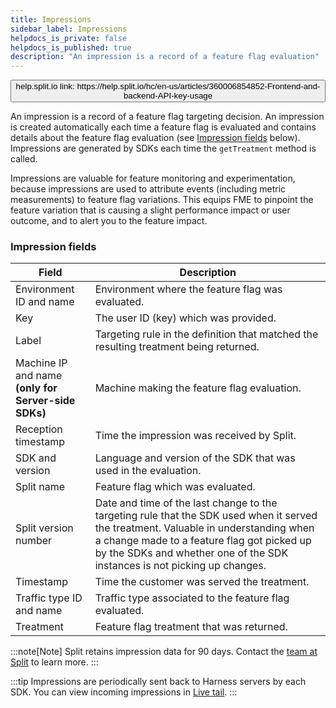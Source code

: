 ```yaml
---
title: Impressions
sidebar_label: Impressions
helpdocs_is_private: false
helpdocs_is_published: true
description: "An impression is a record of a feature flag evaluation"
---
```


<p>
  <button style={{borderRadius:'8px', border:'1px', fontFamily:'Courier New', fontWeight:'800', textAlign:'left'}}> help.split.io link: https://help.split.io/hc/en-us/articles/360006854852-Frontend-and-backend-API-key-usage </button>
</p>

An impression is a record of a feature flag targeting decision. An impression is created automatically each time a feature flag is evaluated and contains details about the feature flag evaluation (see [Impression fields](#impression-fields) below). Impressions are generated by SDKs each time the `getTreatment` method is called.

Impressions are valuable for feature monitoring and experimentation, because impressions are used to attribute events (including metric measurements) to feature flag variations. This equips FME to pinpoint the feature variation that is causing a slight performance impact or user outcome, and to alert you to the feature impact.

### Impression fields

| **Field** | **Description** |
| --- | --- | 
Environment ID and name | Environment where the feature flag was evaluated.
Key | The user ID (key) which was provided.
Label | Targeting rule in the definition that matched the resulting treatment being returned.
Machine IP and name <br /> **(only for Server-side SDKs)** | Machine making the feature flag evaluation.
Reception timestamp | Time the impression was received by Split.
SDK and version | Language and version of the SDK that was used in the evaluation. 
Split name | Feature flag which was evaluated.
Split version number | Date and time of the last change to the targeting rule that the SDK used when it served the treatment. Valuable in understanding when a change made to a feature flag got picked up by the SDKs and whether one of the SDK instances is not picking up changes.
Timestamp | Time the customer was served the treatment.
Traffic type ID and name | Traffic type associated to the feature flag evaluated.
Treatment | Feature flag treatment that was returned.

:::note[Note]
Split retains impression data for 90 days. Contact the [team at Split](mailto:support@split.io) to learn more.
:::

:::tip
Impressions are periodically sent back to Harness servers by each SDK. You can view incoming impressions in [Live tail](https://help.split.io/hc/en-us/articles/360044867032-Live-tail).
:::